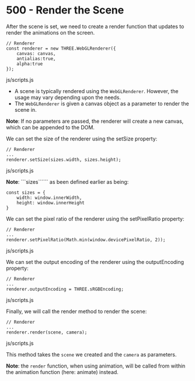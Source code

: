 # 500 - Render the Scene

After the scene is set, we need to create a render function that updates to render the animations on the screen.

```
// Renderer
const renderer = new THREE.WebGLRenderer({
    canvas: canvas, 
    antialias:true, 
    alpha:true
});
```
js/scripts.js

- A scene is typically rendered using the ```WebGLRenderer```. However, the usage may vary depending upon the needs.
- The ```WebGLRenderer``` is given a canvas object as a parameter to render the scene in.

**Note**: If no parameters are passed, the renderer will create a new canvas, which can be appended to the DOM.

We can set the size of the renderer using the setSize property:

```
// Renderer
...
renderer.setSize(sizes.width, sizes.height);
```
js/scripts.js

**Note**: ```sizes`````` as been defined earlier as being: 

```
const sizes = {
    width: window.innerWidth,
    height: window.innerHeight
}
```

We can set the pixel ratio of the renderer using the setPixelRatio property:

```
// Renderer
...
renderer.setPixelRatio(Math.min(window.devicePixelRatio, 2));
```
js/scripts.js

We can set the output encoding of the renderer using the outputEncoding property:

```
// Renderer
...
renderer.outputEncoding = THREE.sRGBEncoding;
```
js/scripts.js

Finally, we will call the render method to render the scene:

```
// Renderer
...
renderer.render(scene, camera);
```
js/scripts.js

This method takes the ```scene``` we created and the ```camera``` as parameters. 

**Note**: the ```render``` function, when using animation, will be called from within the animation function (here: animate) instead.
